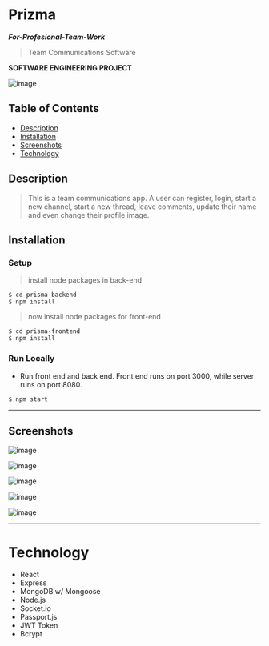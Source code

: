 # **Prizma**
**_For-Profesional-Team-Work_**
> Team Communications Software

**SOFTWARE ENGINEERING PROJECT**

![image](https://user-images.githubusercontent.com/56079245/119234731-0c11fc00-bb38-11eb-8a5b-28a91ec2aee4.png)


## Table of Contents

- [Description](#description)
- [Installation](#installation)
- [Screenshots](#screenshots)
- [Technology](#technology)


## Description

> This is a team communications app.  A user can register, login, start a new channel, start a new thread, leave comments, update their name and even change their profile image.


## Installation


### Setup

> install node packages in back-end

```shell
$ cd prisma-backend 
$ npm install
```

>now install node packages for front-end

```shell
$ cd prisma-frontend
$ npm install
```

### Run Locally

- Run front end and back end. Front end runs on port 3000, while server runs on port 8080.

```shell
$ npm start
```

---


## Screenshots

![image](https://user-images.githubusercontent.com/56079245/119234781-44193f00-bb38-11eb-8fbf-29e708c6b220.png)

![image](https://user-images.githubusercontent.com/56079245/119234802-5e531d00-bb38-11eb-9336-ead98c403b4c.png)

![image](https://user-images.githubusercontent.com/56079245/119234823-85115380-bb38-11eb-869f-8ce98eaabb8b.png)

![image](https://user-images.githubusercontent.com/56079245/119234835-98242380-bb38-11eb-844b-aba4045e5419.png)

![image](https://user-images.githubusercontent.com/56079245/119234942-d588b100-bb38-11eb-9b42-16dd6dcd6b30.png)

---

# Technology

 - React
 - Express
 - MongoDB w/ Mongoose
 - Node.js
 - Socket.io
 - Passport.js
 - JWT Token
 - Bcrypt

